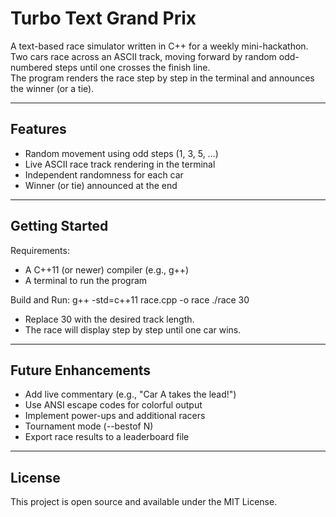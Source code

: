 Turbo Text Grand Prix
======================

A text-based race simulator written in C++ for a weekly mini-hackathon.  
Two cars race across an ASCII track, moving forward by random odd-numbered steps until one crosses the finish line.  
The program renders the race step by step in the terminal and announces the winner (or a tie).

----------------------
Features
----------------------
- Random movement using odd steps (1, 3, 5, …)  
- Live ASCII race track rendering in the terminal  
- Independent randomness for each car  
- Winner (or tie) announced at the end  

----------------------
Getting Started
----------------------

Requirements:
- A C++11 (or newer) compiler (e.g., g++)  
- A terminal to run the program  

Build and Run:
    g++ -std=c++11 race.cpp -o race
    ./race 30

- Replace 30 with the desired track length.  
- The race will display step by step until one car wins.

----------------------
Future Enhancements
----------------------
- Add live commentary (e.g., "Car A takes the lead!")  
- Use ANSI escape codes for colorful output  
- Implement power-ups and additional racers  
- Tournament mode (--bestof N)  
- Export race results to a leaderboard file  

----------------------
License
----------------------
This project is open source and available under the MIT License.
